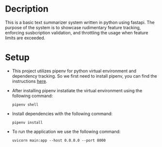 # Decription
This is a basic text summarizer system written in python using fastapi. The purpose of the system is to showcase rudimentary feature tracking, enforcing susbcription validation, and throttling the usage when feature limits are exceeded.

# Setup

- This project utilizes pipenv for python virtual environment and dependency tracking. So we first need to install pipenv, you can find the instructions [here](https://pipenv.pypa.io/en/latest/installation.html).

- After installing pipenv instatiate the virtual environment using the following command:
    ```
    pipenv shell
    ```
- Install dependencies with the following command:
    ```
    pipenv install
    ```
- To run the application we use the following command:
    ```
    uvicorn main:app --host 0.0.0.0 --port 8000
    ```





